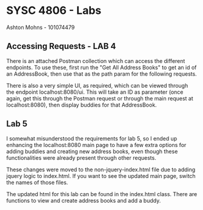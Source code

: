 # SYSC 4806 - Labs
Ashton Mohns - 101074479

## Accessing Requests - LAB 4
There is an attached Postman collection which can access the different endpoints.
To use these, first run the "Get All Address Books" to get an id of an AddressBook,
then use that as the path param for the following requests.

There is also a very simple UI, as required, which can be viewed through the
endpoint localhost:8080/ui. This will take an ID as parameter (once again, get
this through the Postman request or through the main request at localhost:8080),
then display buddies for that AddressBook.


## Lab 5
I somewhat misunderstood the requirements for lab 5, so I ended up enhancing the
localhost:8080 main page to have a few extra options for adding buddies and creating
new address books, even though these functionalities were already present through
other requests.

These changes were moved to the non-jquery-index.html file due to adding jquery
logic to index.html. If you want to see the updated main page, switch the names of 
those files.

The updated html for this lab can be found in the index.html class.
There are functions to view and create address books and add a buddy.
